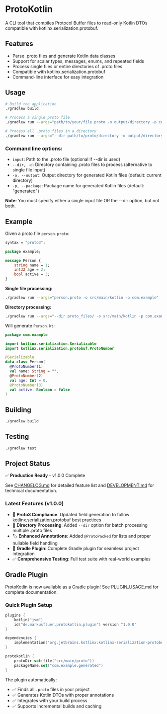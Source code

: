 # ProtoKotlin

A CLI tool that compiles Protocol Buffer files to read-only Kotlin DTOs compatible with kotlinx.serialization.protobuf.

## Features

- Parse .proto files and generate Kotlin data classes
- Support for scalar types, messages, enums, and repeated fields
- Process single files or entire directories of .proto files
- Compatible with kotlinx.serialization.protobuf
- Command-line interface for easy integration

## Usage

```bash
# Build the application
./gradlew build

# Process a single proto file
./gradlew run --args="path/to/your/file.proto -o output/directory -p com.yourpackage"

# Process all .proto files in a directory
./gradlew run --args="--dir path/to/proto/directory -o output/directory -p com.yourpackage"
```

### Command line options:

- `input`: Path to the .proto file (optional if --dir is used)
- `--dir, -d`: Directory containing .proto files to process (alternative to single file input)
- `-o, --output`: Output directory for generated Kotlin files (default: current directory)  
- `-p, --package`: Package name for generated Kotlin files (default: "generated")

**Note:** You must specify either a single input file OR the --dir option, but not both.

## Example

Given a proto file `person.proto`:

```protobuf
syntax = "proto3";

package example;

message Person {
    string name = 1;
    int32 age = 2;
    bool active = 3;
}
```

**Single file processing:**
```bash
./gradlew run --args="person.proto -o src/main/kotlin -p com.example"
```

**Directory processing:**
```bash
./gradlew run --args="--dir proto_files/ -o src/main/kotlin -p com.example"
```

Will generate `Person.kt`:

```kotlin
package com.example

import kotlinx.serialization.Serializable
import kotlinx.serialization.protobuf.ProtoNumber

@Serializable
data class Person(
  @ProtoNumber(1)
  val name: String = "",
  @ProtoNumber(2) 
  val age: Int = 0,
  @ProtoNumber(3)
  val active: Boolean = false
)
```

## Building

```bash
./gradlew build
```

## Testing

```bash
./gradlew test
```

## Project Status

✅ **Production Ready** - v1.0.0 Complete

See [CHANGELOG.md](CHANGELOG.md) for detailed feature list and [DEVELOPMENT.md](DEVELOPMENT.md) for technical documentation.

### Latest Features (v1.0.0)
- 🔄 **Proto3 Compliance**: Updated field generation to follow kotlinx.serialization.protobuf best practices
- 📁 **Directory Processing**: Added `--dir` option for batch processing multiple .proto files  
- 🏷️ **Enhanced Annotations**: Added `@ProtoPacked` for lists and proper nullable field handling
- 🔌 **Gradle Plugin**: Complete Gradle plugin for seamless project integration
- ✅ **Comprehensive Testing**: Full test suite with real-world examples

## Gradle Plugin

ProtoKotlin is now available as a Gradle plugin! See [PLUGIN_USAGE.md](PLUGIN_USAGE.md) for complete documentation.

### Quick Plugin Setup

```kotlin
plugins {
    kotlin("jvm")
    id("de.markusfluer.protokotlin.plugin") version "1.0.0"
}

dependencies {
    implementation("org.jetbrains.kotlinx:kotlinx-serialization-protobuf:1.6.2")
}

protokotlin {
    protoDir.set(file("src/main/proto"))
    packageName.set("com.example.generated")
}
```

The plugin automatically:
- ✅ Finds all `.proto` files in your project
- ✅ Generates Kotlin DTOs with proper annotations
- ✅ Integrates with your build process
- ✅ Supports incremental builds and caching